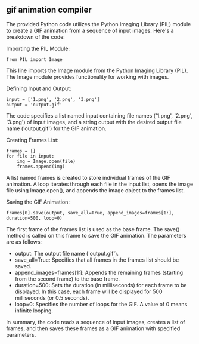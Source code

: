 ## gif animation compiler

The provided Python code utilizes the Python Imaging Library (PIL) module to create a GIF animation from a sequence of input images. Here's a breakdown of the code:

Importing the PIL Module:
```
from PIL import Image
```
This line imports the Image module from the Python Imaging Library (PIL). The Image module provides functionality for working with images.

Defining Input and Output:
```
input = ['1.png', '2.png', '3.png']
output = 'output.gif'
```
The code specifies a list named input containing file names ('1.png', '2.png', '3.png') of input images, and a string output with the desired output file name ('output.gif') for the GIF animation.

Creating Frames List:
```
frames = []
for file in input:
    img = Image.open(file)
    frames.append(img)
```
A list named frames is created to store individual frames of the GIF animation. A loop iterates through each file in the input list, opens the image file using Image.open(), and appends the image object to the frames list.

Saving the GIF Animation:
```
frames[0].save(output, save_all=True, append_images=frames[1:], duration=500, loop=0)
```
The first frame of the frames list is used as the base frame. The save() method is called on this frame to save the GIF animation. The parameters are as follows:
- output: The output file name ('output.gif').
- save_all=True: Specifies that all frames in the frames list should be saved.
- append_images=frames[1:]: Appends the remaining frames (starting from the second frame) to the base frame.
- duration=500: Sets the duration (in milliseconds) for each frame to be displayed. In this case, each frame will be displayed for 500 milliseconds (or 0.5 seconds).
- loop=0: Specifies the number of loops for the GIF. A value of 0 means infinite looping.

In summary, the code reads a sequence of input images, creates a list of frames, and then saves these frames as a GIF animation with specified parameters.
